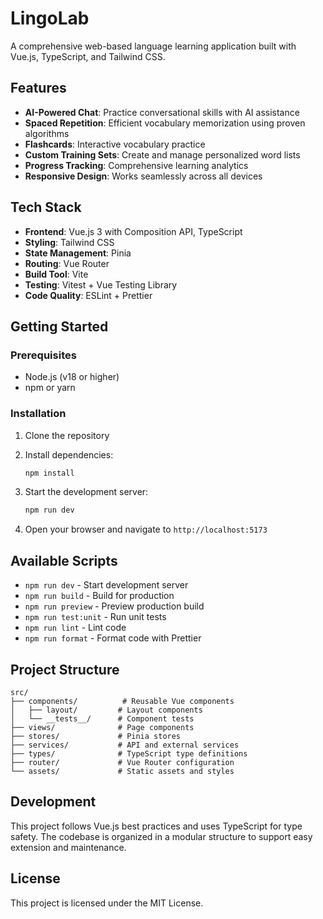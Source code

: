 # LingoLab

A comprehensive web-based language learning application built with Vue.js, TypeScript, and Tailwind CSS.

## Features

- **AI-Powered Chat**: Practice conversational skills with AI assistance
- **Spaced Repetition**: Efficient vocabulary memorization using proven algorithms
- **Flashcards**: Interactive vocabulary practice
- **Custom Training Sets**: Create and manage personalized word lists
- **Progress Tracking**: Comprehensive learning analytics
- **Responsive Design**: Works seamlessly across all devices

## Tech Stack

- **Frontend**: Vue.js 3 with Composition API, TypeScript
- **Styling**: Tailwind CSS
- **State Management**: Pinia
- **Routing**: Vue Router
- **Build Tool**: Vite
- **Testing**: Vitest + Vue Testing Library
- **Code Quality**: ESLint + Prettier

## Getting Started

### Prerequisites

- Node.js (v18 or higher)
- npm or yarn

### Installation

1. Clone the repository
2. Install dependencies:
   ```bash
   npm install
   ```

3. Start the development server:
   ```bash
   npm run dev
   ```

4. Open your browser and navigate to `http://localhost:5173`

## Available Scripts

- `npm run dev` - Start development server
- `npm run build` - Build for production
- `npm run preview` - Preview production build
- `npm run test:unit` - Run unit tests
- `npm run lint` - Lint code
- `npm run format` - Format code with Prettier

## Project Structure

```
src/
├── components/          # Reusable Vue components
│   ├── layout/         # Layout components
│   └── __tests__/      # Component tests
├── views/              # Page components
├── stores/             # Pinia stores
├── services/           # API and external services
├── types/              # TypeScript type definitions
├── router/             # Vue Router configuration
└── assets/             # Static assets and styles
```

## Development

This project follows Vue.js best practices and uses TypeScript for type safety. The codebase is organized in a modular structure to support easy extension and maintenance.

## License

This project is licensed under the MIT License.